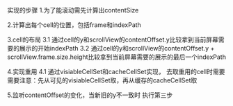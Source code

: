 实现的步骤
1.为了能滚动需先计算出contentSize

2.计算出每个cell的位置，包括frame和indexPath

3.cell的布局
   3.1 通过cell的y和scrollView的contentOffset.y比较拿到当前屏幕需要的展示的开始indexPath
   3.2 通过cell的y和scrollView的contentOffset.y + scrollView.frame.size.height比较拿到当前屏幕需要的展示的最后一个indexPath

4.实现重用
   4.1 通过visiableCellSet和cacheCellSet实现， 去取重用的cell时需要需要注意：先从可见的visiableCellSet取，再从缓存的cacheCellSet取
   
5.监听contentOffset的变化，当新旧的y不一致时 执行第三步
